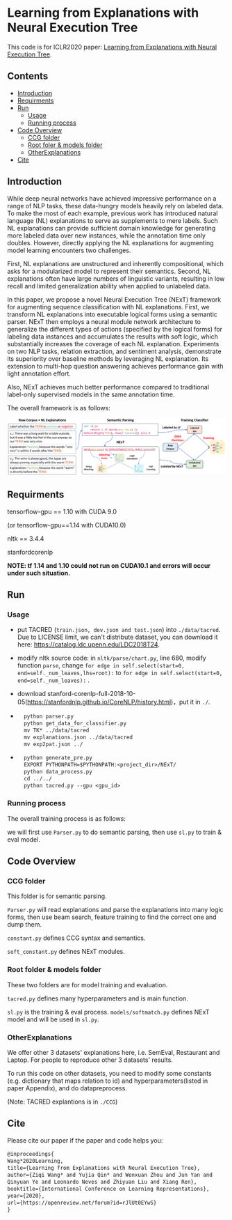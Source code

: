# Learning from Explanations with Neural Execution Tree

This code is for ICLR2020 paper: [Learning from Explanations with Neural Execution Tree](https://openreview.net/forum?id=rJlUt0EYwS).

## Contents

- [Introduction](#Introduction)
- [Requirments](#Requirments)
- [Run](#Run)
    - [Usage](#Usage)
    - [Running process](#Runningprocess)
- [Code Overview](#CodeOverview)
    - [CCG folder](#CCGfolder)
    - [Root foler & models folder](#Root)
    - [OtherExplanations](#OtherExplanations)
- [Cite](#Cite)

<h2 id="1">Introduction</h2>
While deep neural networks have achieved impressive performance on a range of NLP tasks, these data-hungry models heavily rely on labeled data. To make the most of each example, previous work has introduced natural language (NL) explanations to serve as supplements to mere labels. Such NL explanations can provide sufficient domain knowledge for generating more labeled data over new instances, while the annotation time only doubles. However, directly applying the NL explanations for augmenting model learning encounters two challenges.

First, NL explanations are unstructured and inherently compositional, which asks for a modularized model to represent their semantics. Second, NL explanations often have large numbers of linguistic variants, resulting in low recall and limited generalization ability when applied to unlabeled data.

 In this paper, we propose a novel Neural Execution Tree (NExT) framework for augmenting sequence classification with NL explanations. First, we transform NL explanations into executable logical forms using a semantic parser.  NExT then employs a neural module network architecture to generalize the different types of actions (specified by the logical forms) for labeling data instances and accumulates the results with soft logic, which substantially increases the coverage of each NL explanation. Experiments on two NLP tasks, relation extraction, and sentiment analysis, demonstrate its superiority over baseline methods by leveraging NL explanation. Its extension to multi-hop question answering achieves performance gain with light annotation effort.

Also, NExT achieves much better performance compared to traditional label-only supervised models in the same annotation time.

The overall framework is as follows:

![framework](./framework.png)

<h2 id="Requirments">Requirments</h2>
tensorflow-gpu == 1.10 with CUDA 9.0

(or tensorflow-gpu==1.14 with CUDA10.0)

nltk == 3.4.4

stanfordcorenlp

**NOTE: tf 1.14 and 1.10 could not run on CUDA10.1 and errors will occur under such situation.**

<h2 id="Run">Run</h2>
<h3 id="Usage">Usage</h3>

* put TACRED (```train.json, dev.json and test.json```) into ```./data/tacred```. Due to LICENSE limit, we can't distribute dataset, you can download it here: https://catalog.ldc.upenn.edu/LDC2018T24.

* modify nltk source code:  in ```nltk/parse/chart.py```,  line 680, modify function ```parse```, change ```for edge in self.select(start=0, end=self._num_leaves,lhs=root):```  to  ```for edge in self.select(start=0, end=self._num_leaves):``` .

* download stanford-corenlp-full-2018-10-05(https://stanfordnlp.github.io/CoreNLP/history.html)，put it in ```./```.

* ```cd CCG
    python parser.py
    python get_data_for_classifier.py
    mv TK* ../data/tacred
    mv explanations.json ../data/tacred
    mv exp2pat.json ../

* ```cd ../data/tacred
    python generate_pre.py
    EXPORT PYTHONPATH=$PYTHONPATH:<project_dir>/NExT/
    python data_process.py
    cd ../../
    python tacred.py --gpu <gpu_id>

<h3 id="Runningprocess">Running process</h3>
The overall training process is as follows:

we will first use ```Parser.py``` to do semantic parsing, then use ```sl.py``` to train & eval model. 

<h2 id="CodeOverview">Code Overview</h2>
<h3 id="CCGfolder">CCG folder</h3>

This folder is for semantic parsing.

```Parser.py``` will read explanations and parse the explanations into many logic forms, then use beam search, feature training to find the correct one and dump them. 

``constant.py`` defines CCG syntax and semantics.

```soft_constant.py``` defines NExT modules.

<h3 id="Root">Root folder & models folder</h3>
These two folders are for model training and evaluation.

```tacred.py``` defines many hyperparameters and is main function.

 ```sl.py``` is the training & eval process.
```models/softmatch.py``` defines NExT model and will be used in ```sl.py```.

<h3 id="OtherExplanations">OtherExplanations</h3>
We offer other 3 datasets' explanations here, i.e. SemEval, Restaurant and Laptop. For people to reproduce other 3 datasets' results.

To run this code on other datasets, you need to modify some constants (e.g. dictionary that maps relation to id) and hyperparameters(listed in paper Appendix), and do datapreprocess. 

(Note: TACRED explantions is in ```./CCG```)

<h2 id="Cite">Cite</h2>
Please cite our paper if the paper and code helps you:

```
@inproceedings{
Wang*2020Learning,
title={Learning from Explanations with Neural Execution Tree},
author={Ziqi Wang* and Yujia Qin* and Wenxuan Zhou and Jun Yan and Qinyuan Ye and Leonardo Neves and Zhiyuan Liu and Xiang Ren},
booktitle={International Conference on Learning Representations},
year={2020},
url={https://openreview.net/forum?id=rJlUt0EYwS}
}
```